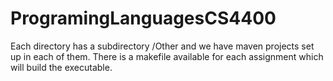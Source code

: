 # ProgramingLanguagesCS4400

 Each directory has a subdirectory /Other and we have maven projects set up in each of them. There is a makefile available for each assignment which will build the executable. 
